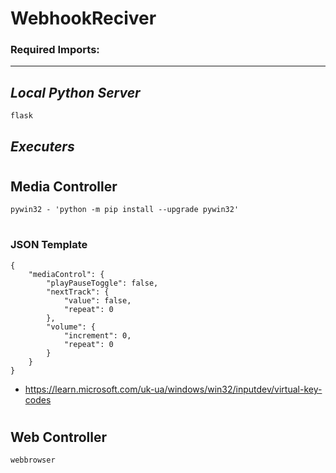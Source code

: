 # WebhookReciver
### Required Imports: 
- - -
## **_Local Python Server_**
    flask


## **_Executers_**
#
##  **Media Controller**
    pywin32 - 'python -m pip install --upgrade pywin32'

#
### JSON Template

    {
        "mediaControl": {
            "playPauseToggle": false,
            "nextTrack": {
                "value": false,
                "repeat": 0
            },
            "volume": {
                "increment": 0,
                "repeat": 0
            }
        }
    }
* <https://learn.microsoft.com/uk-ua/windows/win32/inputdev/virtual-key-codes>

#

## **Web Controller**
    webbrowser
